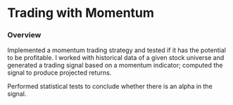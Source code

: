 # Trading with Momentum 

### Overview 
Implemented a momentum trading strategy and tested if it has the potential to be profitable. 
I worked with historical data of a given stock universe and generated a trading signal based
on a momentum indicator; computed the signal to produce projected returns.

Performed statistical tests to conclude whether there is an alpha in the signal. 

